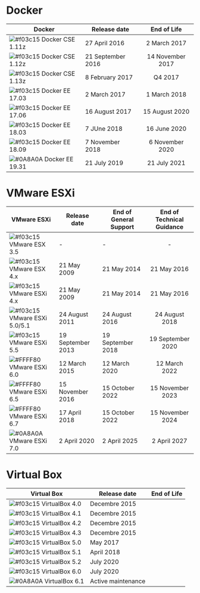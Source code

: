 # Docker

| Docker | Release date | End of Life |
| ------ | ------ | :------: |
| ![#f03c15](https://placehold.it/15/f03c15/000000?text=+) Docker CSE 1.11z | 27 April 2016 | 2 March 2017 |
| ![#f03c15](https://placehold.it/15/f03c15/000000?text=+) Docker CSE 1.12z | 21 September 2016 | 14 November 2017 |
| ![#f03c15](https://placehold.it/15/f03c15/000000?text=+) Docker CSE 1.13z | 8 February 2017 | Q4 2017 |
| ![#f03c15](https://placehold.it/15/f03c15/000000?text=+) Docker EE 17.03 | 2 March 2017 | 1 March 2018 |
| ![#f03c15](https://placehold.it/15/f03c15/000000?text=+) Docker EE 17.06 | 16 August 2017 | 15 August 2020 |
| ![#f03c15](https://placehold.it/15/f03c15/000000?text=+) Docker EE 18.03 | 7 JUne 2018 | 16 June 2020 |
| ![#f03c15](https://placehold.it/15/f03c15/000000?text=+) Docker EE 18.09 | 7 November 2018 | 6 November 2020 |
| ![#0A8A0A](https://placehold.it/15/0A8A0A/000000?text=+) Docker EE 19.31 | 21 July 2019 | 21 July 2021 |


# VMware ESXi

| VMware ESXi | Release date | End of General Support | End of Technical Guidance |
| ------ | ------ | ------ | :------: |
| ![#f03c15](https://placehold.it/15/f03c15/000000?text=+) VMware ESX 3.5 | - | - | - |
| ![#f03c15](https://placehold.it/15/f03c15/000000?text=+) VMware ESX 4.x | 21 May 2009 | 21 May 2014 | 21 May 2016 |
| ![#f03c15](https://placehold.it/15/f03c15/000000?text=+) VMware ESXi 4.x | 21 May 2009 | 21 May 2014 | 21 May 2016 |
| ![#f03c15](https://placehold.it/15/f03c15/000000?text=+) VMware ESXi 5.0/5.1 | 24 August 2011 | 24 August 2016 | 24 August 2018 |
| ![#f03c15](https://placehold.it/15/f03c15/000000?text=+) VMware ESXi 5.5 | 19 September 2013 | 19 September 2018 | 19 September 2020 |
| ![#FFFF80](https://placehold.it/15/f03c15/000000?text=+) VMware ESXi 6.0 | 12 March 2015 | 12 March 2020 | 12 March 2022 |
| ![#FFFF80](https://placehold.it/15/f03c15/000000?text=+) VMware ESXi 6.5 | 15 November 2016 | 15 October 2022 | 15 November 2023 |
| ![#FFFF80](https://placehold.it/15/FFFF80/000000?text=+) VMware ESXi 6.7 | 17 April 2018 | 15 October 2022 | 15 November 2024 |
| ![#0A8A0A](https://placehold.it/15/0A8A0A/000000?text=+) VMware ESXi 7.0 | 2 April 2020 | 2 April 2025 | 2 April 2027 |


# Virtual Box

| Virtual Box | Release date | End of Life |
| ------ | ------ | :------: |
| ![#f03c15](https://placehold.it/15/f03c15/000000?text=+) VirtualBox 4.0 | Decembre 2015 |
| ![#f03c15](https://placehold.it/15/f03c15/000000?text=+) VirtualBox 4.1 | Decembre 2015 |
| ![#f03c15](https://placehold.it/15/f03c15/000000?text=+) VirtualBox 4.2 | Decembre 2015 |
| ![#f03c15](https://placehold.it/15/f03c15/000000?text=+) VirtualBox 4.3 | Decembre 2015 |
| ![#f03c15](https://placehold.it/15/f03c15/000000?text=+) VirtualBox 5.0 | May 2017 |
| ![#f03c15](https://placehold.it/15/f03c15/000000?text=+) VirtualBox 5.1 | April 2018 |
| ![#f03c15](https://placehold.it/15/f03c15/000000?text=+) VirtualBox 5.2 | July 2020 |
| ![#f03c15](https://placehold.it/15/f03c15/000000?text=+) VirtualBox 6.0 | July 2020 |
| ![#0A8A0A](https://placehold.it/15/0A8A0A/000000?text=+) VirtualBox 6.1 | Active maintenance |
